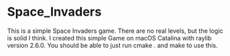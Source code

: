 # Space_Invaders

This is a simple Space Invaders game. There are no real levels, but the logic is solid I think. I created this simple Game on macOS Catalina with raylib version 2.6.0. 
You should be able to just run cmake . and make to use this.

